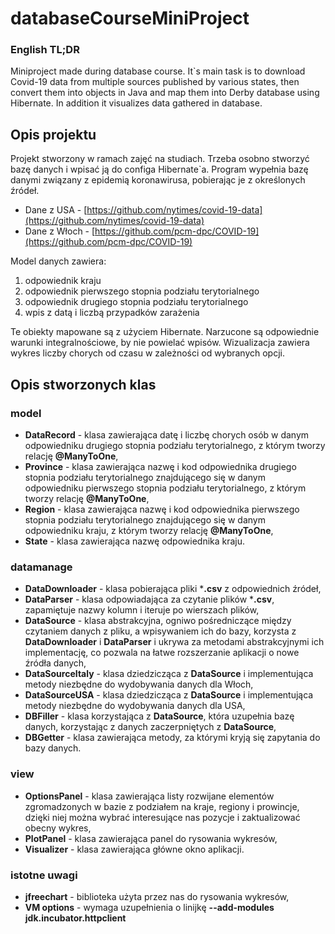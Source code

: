 # databaseCourseMiniProject

### English TL;DR
Miniproject made during database course.
It`s main task is to download Covid-19 data from multiple sources published by various states,
then convert them into objects in Java and map them into Derby database using Hibernate.
In addition it visualizes data gathered in database.

## Opis projektu
Projekt stworzony w ramach zajęć na studiach.
Trzeba osobno stworzyć bazę danych i wpisać ją do configa Hibernate`a.
Program wypełnia bazę danymi związany z epidemią koronawirusa, pobierając je z określonych źródeł.

 - Dane z USA - [https://github.com/nytimes/covid-19-data](https://github.com/nytimes/covid-19-data)
 - Dane z Włoch - [https://github.com/pcm-dpc/COVID-19](https://github.com/pcm-dpc/COVID-19)

Model danych zawiera:
 1. odpowiednik kraju
 2. odpowiednik pierwszego stopnia podziału terytorialnego
 3. odpowiednik drugiego stopnia podziału terytorialnego 
 4. wpis z datą i liczbą przypadków zarażenia 

Te obiekty mapowane są z użyciem Hibernate.
Narzucone są odpowiednie warunki integralnościowe, by nie powielać wpisów.
Wizualizacja zawiera wykres liczby chorych od czasu w zależności od wybranych opcji.

## Opis stworzonych klas 
### model

 - **DataRecord** - klasa zawierająca datę i liczbę chorych osób w danym odpowiedniku drugiego stopnia podziału terytorialnego, z którym tworzy relację **@ManyToOne**,
 - **Province** - klasa zawierająca nazwę i kod odpowiednika drugiego stopnia podziału terytorialnego znajdującego się w danym odpowiedniku pierwszego stopnia podziału terytorialnego, z którym tworzy relację **@ManyToOne**,
 - **Region** - klasa zawierająca nazwę i kod odpowiednika pierwszego stopnia podziału terytorialnego znajdującego się w danym odpowiedniku kraju, z którym tworzy relację **@ManyToOne**,
 - **State** - klasa zawierająca nazwę odpowiednika kraju. 
### datamanage
 - **DataDownloader** - klasa pobierająca pliki ***.csv** z odpowiednich źródeł,
 - **DataParser** - klasa odpowiadająca za czytanie plików ***.csv**, zapamiętuje nazwy kolumn i iteruje po wierszach plików,
 - **DataSource** - klasa abstrakcyjna, ogniwo pośredniczące między czytaniem danych z pliku, a wpisywaniem ich do bazy, korzysta z **DataDownloader** i **DataParser** i ukrywa za metodami abstrakcyjnymi ich implementację, co pozwala na łatwe rozszerzanie aplikacji o nowe źródła danych,
 - **DataSourceItaly** - klasa dziedzicząca z **DataSource** i implementująca metody niezbędne do wydobywania danych dla Włoch,
 - **DataSourceUSA** - klasa dziedzicząca z **DataSource** i implementująca metody niezbędne do wydobywania danych dla USA,
 - **DBFiller** - klasa korzystająca z **DataSource**, która uzupełnia bazę danych, korzystając z danych zaczerpniętych z **DataSource**,
 - **DBGetter** - klasa zawierająca metody, za którymi kryją się zapytania do bazy danych.
### view
 - **OptionsPanel** - klasa zawierająca listy rozwijane elementów zgromadzonych w bazie z podziałem na kraje, regiony i prowincje, dzięki niej można wybrać interesujące nas pozycje i zaktualizować obecny wykres,
 - **PlotPanel** - klasa zawierająca panel do rysowania wykresów,
 - **Visualizer** - klasa zawierająca główne okno aplikacji.
### istotne uwagi
 - **jfreechart** - biblioteka użyta przez nas do rysowania wykresów,
 - **VM options** - wymaga uzupełnienia o linijkę **--add-modules jdk.incubator.httpclient**